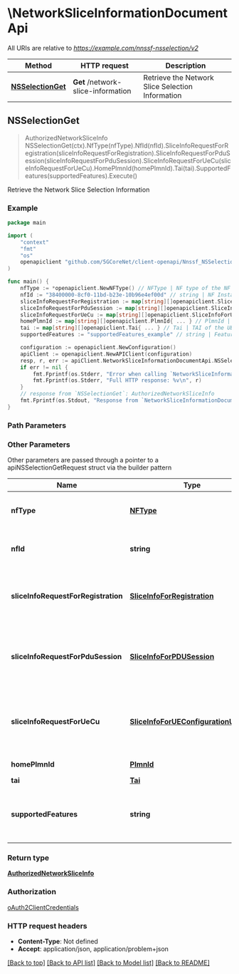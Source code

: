 # \NetworkSliceInformationDocumentApi

All URIs are relative to *https://example.com/nnssf-nsselection/v2*

Method | HTTP request | Description
------------- | ------------- | -------------
[**NSSelectionGet**](NetworkSliceInformationDocumentApi.md#NSSelectionGet) | **Get** /network-slice-information | Retrieve the Network Slice Selection Information



## NSSelectionGet

> AuthorizedNetworkSliceInfo NSSelectionGet(ctx).NfType(nfType).NfId(nfId).SliceInfoRequestForRegistration(sliceInfoRequestForRegistration).SliceInfoRequestForPduSession(sliceInfoRequestForPduSession).SliceInfoRequestForUeCu(sliceInfoRequestForUeCu).HomePlmnId(homePlmnId).Tai(tai).SupportedFeatures(supportedFeatures).Execute()

Retrieve the Network Slice Selection Information

### Example

```go
package main

import (
    "context"
    "fmt"
    "os"
    openapiclient "github.com/5GCoreNet/client-openapi/Nnssf_NSSelection"
)

func main() {
    nfType := *openapiclient.NewNFType() // NFType | NF type of the NF service consumer
    nfId := "38400000-8cf0-11bd-b23e-10b96e4ef00d" // string | NF Instance ID of the NF service consumer
    sliceInfoRequestForRegistration := map[string][]openapiclient.SliceInfoForRegistration{ ... } // SliceInfoForRegistration | Requested network slice information during Registration procedure (optional)
    sliceInfoRequestForPduSession := map[string][]openapiclient.SliceInfoForPDUSession{ ... } // SliceInfoForPDUSession | Requested network slice information during PDU session establishment procedure (optional)
    sliceInfoRequestForUeCu := map[string][]openapiclient.SliceInfoForUEConfigurationUpdate{ ... } // SliceInfoForUEConfigurationUpdate | Requested network slice information during UE confuguration update procedure (optional)
    homePlmnId := map[string][]openapiclient.PlmnId{ ... } // PlmnId | PLMN ID of the HPLMN (optional)
    tai := map[string][]openapiclient.Tai{ ... } // Tai | TAI of the UE (optional)
    supportedFeatures := "supportedFeatures_example" // string | Features required to be supported by the NFs in the target slice instance (optional)

    configuration := openapiclient.NewConfiguration()
    apiClient := openapiclient.NewAPIClient(configuration)
    resp, r, err := apiClient.NetworkSliceInformationDocumentApi.NSSelectionGet(context.Background()).NfType(nfType).NfId(nfId).SliceInfoRequestForRegistration(sliceInfoRequestForRegistration).SliceInfoRequestForPduSession(sliceInfoRequestForPduSession).SliceInfoRequestForUeCu(sliceInfoRequestForUeCu).HomePlmnId(homePlmnId).Tai(tai).SupportedFeatures(supportedFeatures).Execute()
    if err != nil {
        fmt.Fprintf(os.Stderr, "Error when calling `NetworkSliceInformationDocumentApi.NSSelectionGet``: %v\n", err)
        fmt.Fprintf(os.Stderr, "Full HTTP response: %v\n", r)
    }
    // response from `NSSelectionGet`: AuthorizedNetworkSliceInfo
    fmt.Fprintf(os.Stdout, "Response from `NetworkSliceInformationDocumentApi.NSSelectionGet`: %v\n", resp)
}
```

### Path Parameters



### Other Parameters

Other parameters are passed through a pointer to a apiNSSelectionGetRequest struct via the builder pattern


Name | Type | Description  | Notes
------------- | ------------- | ------------- | -------------
 **nfType** | [**NFType**](NFType.md) | NF type of the NF service consumer | 
 **nfId** | **string** | NF Instance ID of the NF service consumer | 
 **sliceInfoRequestForRegistration** | [**SliceInfoForRegistration**](SliceInfoForRegistration.md) | Requested network slice information during Registration procedure | 
 **sliceInfoRequestForPduSession** | [**SliceInfoForPDUSession**](SliceInfoForPDUSession.md) | Requested network slice information during PDU session establishment procedure | 
 **sliceInfoRequestForUeCu** | [**SliceInfoForUEConfigurationUpdate**](SliceInfoForUEConfigurationUpdate.md) | Requested network slice information during UE confuguration update procedure | 
 **homePlmnId** | [**PlmnId**](PlmnId.md) | PLMN ID of the HPLMN | 
 **tai** | [**Tai**](Tai.md) | TAI of the UE | 
 **supportedFeatures** | **string** | Features required to be supported by the NFs in the target slice instance | 

### Return type

[**AuthorizedNetworkSliceInfo**](AuthorizedNetworkSliceInfo.md)

### Authorization

[oAuth2ClientCredentials](../README.md#oAuth2ClientCredentials)

### HTTP request headers

- **Content-Type**: Not defined
- **Accept**: application/json, application/problem+json

[[Back to top]](#) [[Back to API list]](../README.md#documentation-for-api-endpoints)
[[Back to Model list]](../README.md#documentation-for-models)
[[Back to README]](../README.md)

